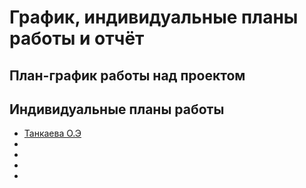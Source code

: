 # График, индивидуальные планы работы и отчёт

## План-график работы над проектом


## Индивидуальные планы работы

- [Танкаева О.Э](tankaeva.md)
- 
-
-
-
